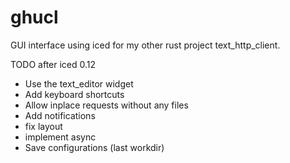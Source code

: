 # ghucl

GUI interface using iced for my other rust project text_http_client.

TODO after iced 0.12

- Use the text_editor widget
- Add keyboard shortcuts
- Allow inplace requests without any files
- Add notifications
- fix layout
- implement async
- Save configurations (last workdir)
